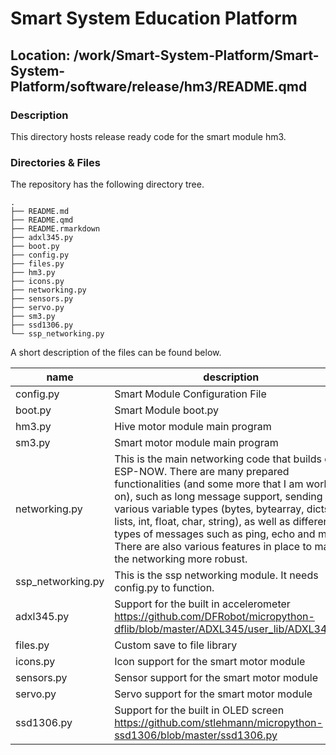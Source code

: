

# Smart System Education Platform

## Location: /work/Smart-System-Platform/Smart-System-Platform/software/release/hm3/README.qmd

### Description

This directory hosts release ready code for the smart module hm3.

### Directories & Files

The repository has the following directory tree.

    .
    ├── README.md
    ├── README.qmd
    ├── README.rmarkdown
    ├── adxl345.py
    ├── boot.py
    ├── config.py
    ├── files.py
    ├── hm3.py
    ├── icons.py
    ├── networking.py
    ├── sensors.py
    ├── servo.py
    ├── sm3.py
    ├── ssd1306.py
    └── ssp_networking.py

A short description of the files can be found below.

| name | description | contribution |
|----|----|----|
| config.py | Smart Module Configuration File | Nick |
| boot.py | Smart Module boot.py | Nick |
| hm3.py | Hive motor module main program | Nick |
| sm3.py | Smart motor module main program | Milan |
| networking.py | This is the main networking code that builds on ESP-NOW. There are many prepared functionalities (and some more that I am working on), such as long message support, sending of various variable types (bytes, bytearray, dicts, lists, int, float, char, string), as well as different types of messages such as ping, echo and more. There are also various features in place to make the networking more robust. | Nick |
| ssp_networking.py | This is the ssp networking module. It needs config.py to function. | Nick |
| adxl345.py | Support for the built in accelerometer https://github.com/DFRobot/micropython-dflib/blob/master/ADXL345/user_lib/ADXL345.py | Milan |
| files.py | Custom save to file library | Milan |
| icons.py | Icon support for the smart motor module | Milan |
| sensors.py | Sensor support for the smart motor module | Milan |
| servo.py | Servo support for the smart motor module | Milan |
| ssd1306.py | Support for the built in OLED screen https://github.com/stlehmann/micropython-ssd1306/blob/master/ssd1306.py | Milan |
